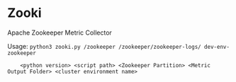 # Zooki
Apache Zookeeper Metric Collector

Usage: `python3 zooki.py /zookeeper /zookeeper/zookeeper-logs/ dev-env-zookeeper`


        <python version> <script path> <Zookeeper Partition> <Metric Output Folder> <cluster environment name>